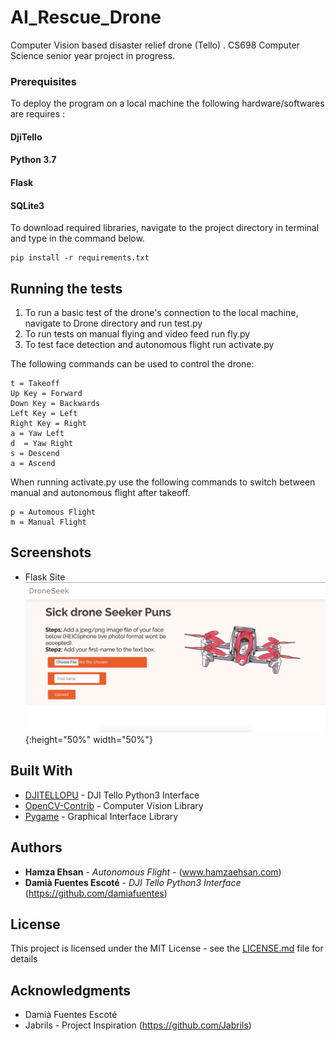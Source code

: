 # AI_Rescue_Drone

Computer Vision based disaster relief drone (Tello) . CS698 Computer Science senior year project in progress.


### Prerequisites

To deploy the program on a local machine the following hardware/softwares are requires :

#### DjiTello
#### Python 3.7
#### Flask
#### SQLite3


To download required libraries, navigate to the project directory in terminal and type in the command below.

```
pip install -r requirements.txt
```


## Running the tests

1) To run a basic test of the drone's connection to the local machine, navigate to Drone directory and run test.py
2) To run tests on manual flying and video feed run fly.py
3) To test face detection and autonomous flight run activate.py

The following commands can be used to control the drone:

```
t = Takeoff
Up Key = Forward
Down Key = Backwards
Left Key = Left
Right Key = Right
a = Yaw Left
d  = Yaw Right
s = Descend
a = Ascend

```
When running activate.py use the following commands to switch between manual and autonomous flight after takeoff.

```
p = Automous Flight
m = Manual Flight
```

## Screenshots

* Flask Site
![alt text](/static/screenshots/site_screenshot.png){:height="50%" width="50%"}


## Built With

* [DJITELLOPU](https://github.com/damiafuentes/DJITelloPy) - DJI Tello Python3 Interface
* [OpenCV-Contrib](https://github.com/opencv/opencv_contrib) - Computer Vision Library
* [Pygame](https://github.com/pygame/pygame) - Graphical Interface Library


## Authors

* **Hamza Ehsan** - *Autonomous Flight* - (www.hamzaehsan.com)
* **Damià Fuentes Escoté** - *DJI Tello Python3 Interface* (https://github.com/damiafuentes)

## License

This project is licensed under the MIT License - see the [LICENSE.md](LICENSE.md) file for details

## Acknowledgments

* Damià Fuentes Escoté
* Jabrils - Project Inspiration (https://github.com/Jabrils)
